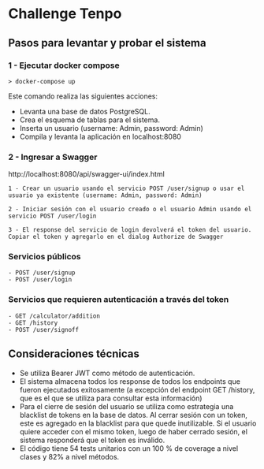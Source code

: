 # Challenge Tenpo

## Pasos para levantar y probar el sistema

### 1 - Ejecutar docker compose
``` shell
> docker-compose up
```
Este comando realiza las siguientes acciones:
- Levanta una base de datos PostgreSQL.
- Crea el esquema de tablas para el sistema.
- Inserta un usuario (username: Admin, password: Admin)
- Compila y levanta la aplicación en localhost:8080

### 2 - Ingresar a Swagger
http://localhost:8080/api/swagger-ui/index.html

    1 - Crear un usuario usando el servicio POST /user/signup o usar el usuario ya existente (username: Admin, password: Admin)

    2 - Iniciar sesión con el usuario creado o el usuario Admin usando el servicio POST /user/login
 
    3 - El response del servicio de login devolverá el token del usuario. Copiar el token y agregarlo en el dialog Authorize de Swagger

### Servicios públicos
    - POST /user/signup
    - POST /user/login

### Servicios que requieren autenticación a través del token
    - GET /calculator/addition
    - GET /history
    - POST /user/signoff

## Consideraciones técnicas

- Se utiliza Bearer JWT como método de autenticación.
- El sistema almacena todos los response de todos los endpoints que fueron ejecutados exitosamente (a excepción del endpoint GET /history, que es el que se utiliza para consultar esta información)
- Para el cierre de sesión del usuario se utiliza como estrategia una blacklist de tokens en la base de datos. Al cerrar sesión con
 un token, este es agregado en la blacklist para que quede inutilizable. Si el usuario quiere acceder con el mismo token,
 luego de haber cerrado sesión, el sistema responderá que el token es inválido.
- El código tiene 54 tests unitarios con un 100 % de coverage a nivel clases y 82% a nivel métodos. 